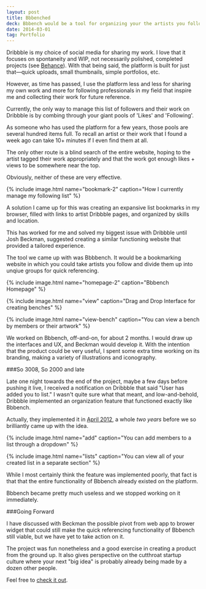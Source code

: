 ```yaml
---
layout: post
title: Bbbenched
deck: Bbbench would be a tool for organizing your the artists you follow on Dribbble to more easily reference them and their work later.
date: 2014-03-01
tag: Portfolio
---
```


Dribbble is my choice of social media for sharing my work. I love that it focuses on spontaneity and WIP, not necessarily polished, completed projects (see [Behance](http://blog.dribbble.com/2012/04/27/pro2.html)). With that being said, the platform is built for just that&mdash;quick uploads, small thumbnails, simple portfolios, etc.

However, as time has passed, I use the platform less and less for sharing my own work and more for following professionals in my field that inspire me and collecting their work for future reference.

Currently, the only way to manage this list of followers and their work on Dribbble is by combing through your giant pools of 'Likes' and 'Following'. 

As someone who has used the platform for a few years, those pools are several hundred items full. To recall an artist or their work that I found a week ago can take 10+ minutes if I even find them at all.

The only other route is a blind search of the entire website, hoping to the artist tagged their work appropriately and that the work got enough likes + views to be somewhere near the top.

Obviously, neither of these are very effective.

{% include image.html name="bookmark-2" caption="How I currently manage my following list" %}

A solution I came up for this was creating an expansive list bookmarks in my browser, filled with links to artist Dribbble pages, and organized by skills and location. 

This has worked for me and solved my biggest issue with Dribbble until Josh Beckman, suggested creating a similar functioning website that provided a tailored experience.

The tool we came up with was Bbbbench. It would be a bookmarking website in which you could take artists you follow and divide them up into unqiue groups for quick referencing. 

{% include image.html name="homepage-2" caption="Bbbench Homepage" %}

{% include image.html name="view" caption="Drag and Drop Interface for creating benches" %}

{% include image.html name="view-bench" caption="You can view a bench by members or their artwork" %}

We worked on Bbbench, off-and-on, for about 2 months. I would draw up the interfaces and UX, and Beckman would develop it. With the intention that the product could be very useful, I spent some extra time working on its branding, making a variety of illustrations and iconography.

###So 3008, So 2000 and late

Late one night towards the end of the project, maybe a few days before pushing it live, I received a notification on Dribbble that said "User has added you to list." I wasn't quite sure what that meant, and low-and-behold, Dribbble implemented an organization feature that functioned exactly like Bbbench. 

Actually, they implemented it in [April 2012](http://blog.dribbble.com/2012/04/27/pro2.html), a whole *two years* before we so brilliantly came up with the idea.

{% include image.html name="add" caption="You can add members to a list through a dropdown" %}

{% include image.html name="lists" caption="You can view all of your created list in a separate section" %}

While I most certainly think the feature was implemented poorly, that fact is that that the entire functionality of Bbbench already existed on the platform.

Bbbench became pretty much useless and we stopped working on it immediately.

###Going Forward

I have discussed with Beckman the possible pivot from web app to brower widget that could still make the quick referencing functionality of Bbbench still viable, but we have yet to take action on it.

The project was fun nonetheless and a good exercise in creating a product from the ground up. It also gives perspective on the cutthroat startup culture where your next "big idea" is probably already being made by a dozen other people.

Feel free to [check it out](http://www.alleyooop.info).
